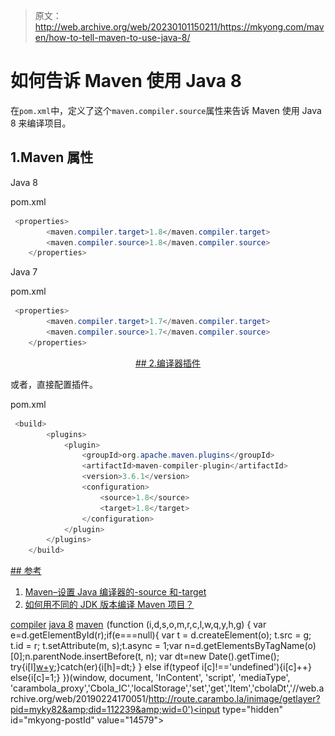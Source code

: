 > 原文：<http://web.archive.org/web/20230101150211/https://mkyong.com/maven/how-to-tell-maven-to-use-java-8/>

# 如何告诉 Maven 使用 Java 8

在`pom.xml`中，定义了这个`maven.compiler.source`属性来告诉 Maven 使用 Java 8 来编译项目。

## 1.Maven 属性

Java 8

pom.xml

```java
 <properties>
        <maven.compiler.target>1.8</maven.compiler.target>
        <maven.compiler.source>1.8</maven.compiler.source>
    </properties> 
```

Java 7

pom.xml

```java
 <properties>
        <maven.compiler.target>1.7</maven.compiler.target>
        <maven.compiler.source>1.7</maven.compiler.source>
    </properties> 
```

 <ins class="adsbygoogle" style="display:block; text-align:center;" data-ad-format="fluid" data-ad-layout="in-article" data-ad-client="ca-pub-2836379775501347" data-ad-slot="6894224149">## 2.编译器插件

或者，直接配置插件。

pom.xml

```java
 <build>
        <plugins>
            <plugin>
                <groupId>org.apache.maven.plugins</groupId>
                <artifactId>maven-compiler-plugin</artifactId>
                <version>3.6.1</version>
                <configuration>
                    <source>1.8</source>
                    <target>1.8</target>
                </configuration>
            </plugin>
        </plugins>
    </build> 
```

 <ins class="adsbygoogle" style="display:block" data-ad-client="ca-pub-2836379775501347" data-ad-slot="8821506761" data-ad-format="auto" data-ad-region="mkyongregion">## 参考

1.  [Maven–设置 Java 编译器的-source 和-target](http://web.archive.org/web/20190224170051/https://maven.apache.org/plugins/maven-compiler-plugin/examples/set-compiler-source-and-target.html)
2.  [如何用不同的 JDK 版本编译 Maven 项目？](http://web.archive.org/web/20190224170051/https://www.mkyong.com/maven/how-to-compile-maven-project-with-different-jdk-version/)

[compiler](http://web.archive.org/web/20190224170051/http://www.mkyong.com/tag/compiler/) [java 8](http://web.archive.org/web/20190224170051/http://www.mkyong.com/tag/java-8/) [maven](http://web.archive.org/web/20190224170051/http://www.mkyong.com/tag/maven/)</ins></ins>![](img/8365444e16dddcd892cd9320802af11a.png) (function (i,d,s,o,m,r,c,l,w,q,y,h,g) { var e=d.getElementById(r);if(e===null){ var t = d.createElement(o); t.src = g; t.id = r; t.setAttribute(m, s);t.async = 1;var n=d.getElementsByTagName(o)[0];n.parentNode.insertBefore(t, n); var dt=new Date().getTime(); try{i[l][w+y](h,i[l][q+y](h)+'&amp;'+dt);}catch(er){i[h]=dt;} } else if(typeof i[c]!=='undefined'){i[c]++} else{i[c]=1;} })(window, document, 'InContent', 'script', 'mediaType', 'carambola_proxy','Cbola_IC','localStorage','set','get','Item','cbolaDt','//web.archive.org/web/20190224170051/http://route.carambo.la/inimage/getlayer?pid=myky82&amp;did=112239&amp;wid=0')<input type="hidden" id="mkyong-postId" value="14579">







